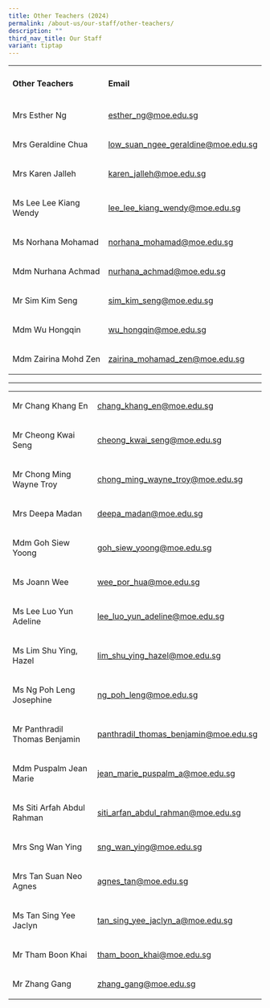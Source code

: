 ```yaml
---
title: Other Teachers (2024)
permalink: /about-us/our-staff/other-teachers/
description: ""
third_nav_title: Our Staff
variant: tiptap
---
```

<table>
<tbody>
<tr>
<td rowspan="1" colspan="1">
<h4>Other Teachers</h4>
</td>
<td rowspan="1" colspan="1">
<h4>Email</h4>
</td>
</tr>
<tr>
<td rowspan="1" colspan="1">
<p>Mrs Esther Ng</p>
</td>
<td rowspan="1" colspan="1">
<p><a href="mailto:esther_ng@moe.edu.sg" rel="noopener noreferrer nofollow" target="_blank">esther_ng@moe.edu.sg</a>
</p>
</td>
</tr>
<tr>
<td rowspan="1" colspan="1">
<p>Mrs Geraldine Chua</p>
</td>
<td rowspan="1" colspan="1">
<p><a href="mailto:low_suan_ngee_geraldine@moe.edu.sg" rel="noopener noreferrer nofollow" target="_blank">low_suan_ngee_geraldine@moe.edu.sg</a>
</p>
</td>
</tr>
<tr>
<td rowspan="1" colspan="1">
<p>Mrs Karen Jalleh</p>
</td>
<td rowspan="1" colspan="1">
<p><a href="mailto:karen_jalleh@moe.edu.sg" rel="noopener noreferrer nofollow" target="_blank">karen_jalleh@moe.edu.sg</a>
</p>
</td>
</tr>
<tr>
<td rowspan="1" colspan="1">
<p>Ms Lee Lee Kiang Wendy</p>
</td>
<td rowspan="1" colspan="1">
<p><a href="mailto:lee_lee_kiang_wendy@moe.edu.sg" rel="noopener noreferrer nofollow" target="_blank">lee_lee_kiang_wendy@moe.edu.sg</a>
</p>
</td>
</tr>
<tr>
<td rowspan="1" colspan="1">
<p>Ms Norhana Mohamad</p>
</td>
<td rowspan="1" colspan="1">
<p><a href="mailto:norhana_mohamad@moe.edu.sg" rel="noopener noreferrer nofollow" target="_blank">norhana_mohamad@moe.edu.sg</a>
</p>
</td>
</tr>
<tr>
<td rowspan="1" colspan="1">
<p>Mdm Nurhana Achmad</p>
</td>
<td rowspan="1" colspan="1">
<p><a href="mailto:nurhana_achmad@moe.edu.sg" rel="noopener noreferrer nofollow" target="_blank">nurhana_achmad@moe.edu.sg</a>
</p>
</td>
</tr>
<tr>
<td rowspan="1" colspan="1">
<p>Mr Sim Kim Seng</p>
</td>
<td rowspan="1" colspan="1">
<p><a href="mailto:sim_kim_seng@moe.edu.sg" rel="noopener noreferrer nofollow" target="_blank">sim_kim_seng@moe.edu.sg</a>
</p>
</td>
</tr>
<tr>
<td rowspan="1" colspan="1">
<p>Mdm Wu Hongqin</p>
</td>
<td rowspan="1" colspan="1">
<p><a href="mailto:wu_hongqin@moe.edu.sg" rel="noopener noreferrer nofollow" target="_blank">wu_hongqin@moe.edu.sg</a>
</p>
</td>
</tr>
<tr>
<td rowspan="1" colspan="1">
<p>Mdm Zairina Mohd Zen</p>
</td>
<td rowspan="1" colspan="1">
<p><a href="mailto:zairina_mohamad_zen@moe.edu.sg" rel="noopener noreferrer nofollow" target="_blank">zairina_mohamad_zen@moe.edu.sg</a>
</p>
</td>
</tr>
</tbody>
</table>
<hr>
<p></p>
<table>
<tbody>
<tr>
<td rowspan="1" colspan="1">
<p>Mr Chang Khang En</p>
</td>
<td rowspan="1" colspan="1">
<p><a href="mailto:chang_khang_en@moe.edu.sg" rel="noopener noreferrer nofollow" target="_blank">chang_khang_en@moe.edu.sg</a>
</p>
</td>
</tr>
<tr>
<td rowspan="1" colspan="1">
<p>Mr Cheong Kwai Seng</p>
</td>
<td rowspan="1" colspan="1">
<p><a href="mailto:cheong_kwai_seng@moe.edu.sg" rel="noopener noreferrer nofollow" target="_blank">cheong_kwai_seng@moe.edu.sg</a>
</p>
</td>
</tr>
<tr>
<td rowspan="1" colspan="1">
<p>Mr Chong Ming Wayne Troy</p>
</td>
<td rowspan="1" colspan="1">
<p><a href="mailto:chong_ming_wayne_troy@moe.edu.sg" rel="noopener noreferrer nofollow" target="_blank">chong_ming_wayne_troy@moe.edu.sg</a>
</p>
</td>
</tr>
<tr>
<td rowspan="1" colspan="1">
<p>Mrs Deepa Madan</p>
</td>
<td rowspan="1" colspan="1">
<p><a href="mailto:deepa_madan@moe.edu.sg" rel="noopener noreferrer nofollow" target="_blank">deepa_madan@moe.edu.sg</a>
</p>
</td>
</tr>
<tr>
<td rowspan="1" colspan="1">
<p>Mdm Goh Siew Yoong</p>
</td>
<td rowspan="1" colspan="1">
<p><a href="mailto:goh_siew_yoong@moe.edu.sg" rel="noopener noreferrer nofollow" target="_blank">goh_siew_yoong@moe.edu.sg</a>
</p>
</td>
</tr>
<tr>
<td rowspan="1" colspan="1">
<p>Ms Joann Wee</p>
</td>
<td rowspan="1" colspan="1">
<p><a href="mailto:wee_por_hua@moe.edu.sg" rel="noopener noreferrer nofollow" target="_blank">wee_por_hua@moe.edu.sg</a>
</p>
</td>
</tr>
<tr>
<td rowspan="1" colspan="1">
<p>Ms Lee Luo Yun Adeline</p>
</td>
<td rowspan="1" colspan="1">
<p><a href="mailto:lee_luo_yun_adeline@moe.edu.sg" rel="noopener noreferrer nofollow" target="_blank">lee_luo_yun_adeline@moe.edu.sg</a>
</p>
</td>
</tr>
<tr>
<td rowspan="1" colspan="1">
<p>Ms Lim Shu Ying, Hazel</p>
</td>
<td rowspan="1" colspan="1">
<p><a href="mailto:lim_shu_ying_hazel@moe.edu.sg" rel="noopener noreferrer nofollow" target="_blank">lim_shu_ying_hazel@moe.edu.sg</a>
</p>
</td>
</tr>
<tr>
<td rowspan="1" colspan="1">
<p>Ms Ng Poh Leng Josephine</p>
</td>
<td rowspan="1" colspan="1">
<p><a href="mailto:ng_poh_leng@moe.edu.sg" rel="noopener noreferrer nofollow" target="_blank">ng_poh_leng@moe.edu.sg</a>
</p>
</td>
</tr>
<tr>
<td rowspan="1" colspan="1">
<p>Mr Panthradil Thomas Benjamin</p>
</td>
<td rowspan="1" colspan="1">
<p><a href="mailto:panthradil_thomas_benjamin@moe.edu.sg" rel="noopener noreferrer nofollow" target="_blank">panthradil_thomas_benjamin@moe.edu.sg</a>
</p>
</td>
</tr>
<tr>
<td rowspan="1" colspan="1">
<p>Mdm Puspalm Jean Marie</p>
</td>
<td rowspan="1" colspan="1">
<p><a href="mailto:jean_marie_puspalm_a@moe.edu.sg" rel="noopener noreferrer nofollow" target="_blank">jean_marie_puspalm_a@moe.edu.sg</a>
</p>
</td>
</tr>
<tr>
<td rowspan="1" colspan="1">
<p>Ms Siti Arfah Abdul Rahman</p>
</td>
<td rowspan="1" colspan="1">
<p><a href="mailto:siti_arfan_abdul_rahman@moe.edu.sg" rel="noopener noreferrer nofollow" target="_blank">siti_arfan_abdul_rahman@moe.edu.sg</a>
</p>
</td>
</tr>
<tr>
<td rowspan="1" colspan="1">
<p>Mrs Sng Wan Ying</p>
</td>
<td rowspan="1" colspan="1">
<p><a href="mailto:sng_wan_ying@moe.edu.sg" rel="noopener noreferrer nofollow" target="_blank">sng_wan_ying@moe.edu.sg</a>
</p>
</td>
</tr>
<tr>
<td rowspan="1" colspan="1">
<p>Mrs Tan Suan Neo Agnes</p>
</td>
<td rowspan="1" colspan="1">
<p><a href="mailto:agnes_tan@moe.edu.sg" rel="noopener noreferrer nofollow" target="_blank">agnes_tan@moe.edu.sg</a>
</p>
</td>
</tr>
<tr>
<td rowspan="1" colspan="1">
<p>Ms Tan Sing Yee Jaclyn</p>
</td>
<td rowspan="1" colspan="1">
<p><a href="mailto:tan_sing_yee_jaclyn_a@moe.edu.sg" rel="noopener noreferrer nofollow" target="_blank">tan_sing_yee_jaclyn_a@moe.edu.sg</a>
</p>
</td>
</tr>
<tr>
<td rowspan="1" colspan="1">
<p>Mr Tham Boon Khai</p>
</td>
<td rowspan="1" colspan="1">
<p><a href="mailto:tham_boon_khai@moe.edu.sg" rel="noopener noreferrer nofollow" target="_blank">tham_boon_khai@moe.edu.sg</a>
</p>
</td>
</tr>
<tr>
<td rowspan="1" colspan="1">
<p>Mr Zhang Gang</p>
</td>
<td rowspan="1" colspan="1">
<p><a href="mailto:zhang_gang@moe.edu.sg" rel="noopener noreferrer nofollow" target="_blank">zhang_gang@moe.edu.sg</a>
</p>
</td>
</tr>
</tbody>
</table>
<p></p>